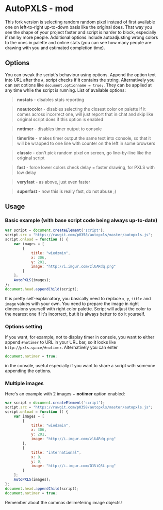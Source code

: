# AutoPXLS - mod
This fork version is selecting random random pixel instead of first available one on left-to-right up-to-down basis like the original does. That way you see the shape of your project faster and script is harder to block, especially if ran by more people. Additional options include autoadjusting wrong colors to the ones in palette and online stats (you can see how many people are drawing with you and estimated completion time).
## Options
You can tweak the script's behaviour using options. Append the option text into URL after the `#`, script checks if it contains the string. Alternatively you can set options like `document.optionname = true;`. They can be applied at any time while the script is running. List of available options:


>**nostats** - disables stats reporting

>**noautocolor** - disables selecting the closest color on palette if it comes across incorrect one, will just report that in chat and skip like original script does if this option is enabled

>**notimer** - disables timer output to console

>**timerlite** - makes timer output the same text into console, so that it will be wrapped to one line with counter on the left in some browsers

>**classic** - don't pick random pixel on screen, go line-by-line like the original script

>**fast** - force lower colors check delay = faster drawing, for PXLS with low delay

>**veryfast** - as above, just even faster

>**superfast** - now this is really fast, do not abuse ;)

## Usage
### Basic example (with base script code being always up-to-date)
```javascript
var script = document.createElement('script');
script.src = "https://rawgit.com/p0358/autopxls/master/autopxls.js";
script.onload = function () {
    var images = [
        {
            title: "wiedzmin",
            x: 306,
            y: 201,
            image: "http://i.imgur.com/zlUARdq.png"
        }
    ];
    AutoPXLS(images);
};
document.head.appendChild(script);
```
It is pretty self-explainatory, you basically need to replace `x`, `y`, `title` and `image` values with your own. You need to prepare the image in right dimensions yourself with right color palette. Script will adjust the color to the nearest one if it's incorrect, but it is always better to do it yourself.
### Options setting
If you want, for example, not to display timer in console, you want to either append `#notimer` to URL in your URL bar, so it looks like `http://pxls.space/#notimer`. Alternatively you can enter 
```javascript
document.notimer = true;
```
in the console, useful especially if you want to share a script with someone appending the options.
### Multiple images
Here's an example with 2 images + **notimer** option enabled:
```javascript
var script = document.createElement('script');
script.src = "https://rawgit.com/p0358/autopxls/master/autopxls.js";
script.onload = function () {
    var images = [
        {
            title: "wiedzmin",
            x: 306,
            y: 201,
            image: "http://i.imgur.com/zlUARdq.png"
        },
        {
            title: "international",
            x: 0,
            y: 0,
            image: "http://i.imgur.com/O1ViQ3L.png"
        }
    ];
    AutoPXLS(images);
};
document.head.appendChild(script);
document.notimer = true;
```
Remember about the commas delimetering image objects!